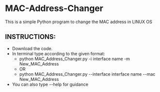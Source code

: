 # MAC-Address-Changer
This is a simple Python program to change the MAC address in LINUX OS

## INSTRUCTIONS:
 * Download the code.
 * In terminal type according to the given format:
    * python MAC_Address_Changer.py -i interface name -m New_MAC_Address
    * OR
    * python MAC_Address_Changer.py --interface interface name --mac New_MAC_Address
 * You can also type --help for guidance 
